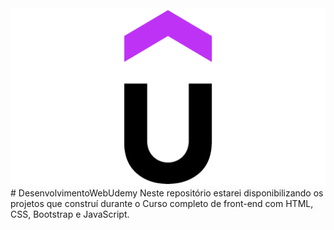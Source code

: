 <img src="/assets/Udemy-Logo.png">
# DesenvolvimentoWebUdemy
Neste repositório estarei disponibilizando os projetos que construí durante o Curso completo de front-end com HTML, CSS, Bootstrap e JavaScript.
